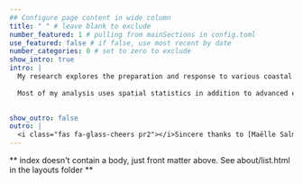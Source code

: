 ```yaml
---
## Configure page content in wide column
title: " " # leave blank to exclude
number_featured: 1 # pulling from mainSections in config.toml
use_featured: false # if false, use most recent by date
number_categories: 0 # set to zero to exclude
show_intro: true
intro: |
  My research explores the preparation and response to various coastal hazards using rigorous quantitative methods. My current work includes vulnerability analysis, disaster impact analysis, and the politics of climate adaptation. 
  
  Most of my analysis uses spatial statistics in addition to advanced econometric techniques. I use the programming languages ArcGIS and `R`.
  

show_outro: false
outro: |
  <i class="fas fa-glass-cheers pr2"></i>Sincere thanks to [Maëlle Salmon](https://masalmon.eu/) for her help naming this Hugo theme!
---
```


** index doesn't contain a body, just front matter above.
See about/list.html in the layouts folder **
